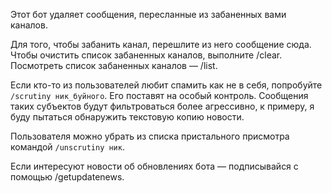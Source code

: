 Этот бот удаляет сообщения, пересланные из забаненных вами каналов.

Для того, чтобы забанить канал, перешлите из него сообщение сюда.
Чтобы очистить список забаненных каналов, выполните /clear.
Посмотреть список забаненных каналов — /list.

Если кто-то из пользователей любит спамить как не в себя, попробуйте `/scrutiny ник_буйного`. Его поставят на особый контроль.
Сообщения таких субъектов будут фильтроваться более агрессивно, к примеру, я буду пытаться обнаружить текстовую копию новости.

Пользователя можно убрать из списка пристального присмотра командой `/unscrutiny ник`.

Если интересуют новости об обновлениях бота — подписывайся с помощью /getupdatenews.
